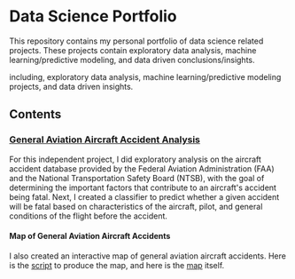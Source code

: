 # Data Science Portfolio
This repository contains my personal portfolio of data science related projects. These projects contain exploratory data analysis, machine learning/predictive modeling, and data driven conclusions/insights.

including, exploratory data analysis, machine learning/predictive modeling projects, and data driven insights.

## Contents
### [General Aviation Aircraft Accident Analysis](https://github.com/thwhitfield/Data_Science_Portfolio/blob/master/General%20Aviation%20Aircraft%20Accident%20Analysis/General_Aviation_Aircraft_Accident_Analysis.ipynb)
For this independent project, I did exploratory analysis on the aircraft accident database provided by the Federal Aviation Administration (FAA) and the National Transportation Safety Board (NTSB), with the goal of determining the important factors that contribute to an aircraft's accident being fatal. Next, I created a classifier to predict whether a given accident will be fatal based on characteristics of the aircraft, pilot, and general conditions of the flight before the accident.

#### Map of General Aviation Aircraft Accidents
I also created an interactive map of general aviation aircraft accidents. Here is the [script](https://github.com/thwhitfield/Data_Science_Portfolio/blob/master/General%20Aviation%20Aircraft%20Accident%20Analysis/Mapping_General_Aviation_Aircraft_Accidents.ipynb) to produce the map, and here is the [map](https://github.com/thwhitfield/Data_Science_Portfolio/blob/master/General%20Aviation%20Aircraft%20Accident%20Analysis/General_Aviation_Accident_Map_2010_to_present.html) itself.
